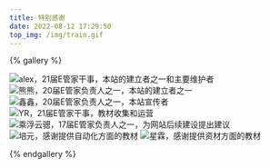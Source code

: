 ```yaml
---
title: 特别感谢
date: 2022-08-12 17:29:50
top_img: /img/train.gif
---
```


{% gallery %}

![alex，21届E管家干事，本站的建立者之一和主要维护者](/img/alex.jpg)
![熊熊，20届E管家负责人之一，本站的建立者之一](/img/NorthBoat.jpg)
![鑫鑫，20届E管家负责人之一，本站宣传者](/img/xinxin.jpg)
![YR，21届E管家干事，教材收集和运营](/img/YR.jpg)
![乘浮云骢，17届E管家负责人之一，为网站后续建设提出建议](/img/chengfu.jpg)
![培元，感谢提供自动化方面的教材](/img/peiyuan.jpg)
![星霖，感谢提供资材方面的教材](/img/xinglin.jpg)

{% endgallery %}

